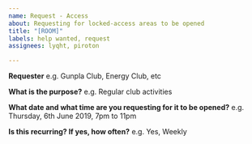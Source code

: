 ```yaml
---
name: Request - Access
about: Requesting for locked-access areas to be opened
title: "[ROOM]"
labels: help wanted, request
assignees: lyqht, piroton

---
```


**Requester**
e.g. Gunpla Club, Energy Club, etc

**What is the purpose?**
e.g. Regular club activities

**What date and what time are you requesting for it to be opened?**
e.g. Thursday, 6th June 2019, 7pm to 11pm

**Is this recurring? If yes, how often?**
e.g. Yes, Weekly
